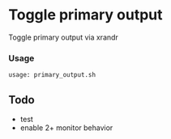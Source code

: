 # Toggle primary output

Toggle primary output via xrandr

### Usage
	usage: primary_output.sh

## Todo

* test
* enable 2+ monitor behavior
